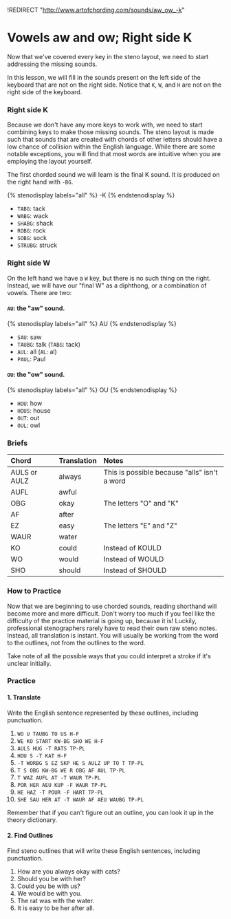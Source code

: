 !REDIRECT "http://www.artofchording.com/sounds/aw_ow_-k"

# Vowels aw and ow; Right side K

Now that we've covered every key in the steno layout, we need to start addressing the missing sounds.

In this lesson, we will fill in the sounds present on the left side of the keyboard that are not on the right side. Notice that `K`, `W`, and `H` are not on the right side of the keyboard.

### Right side K

Because we don't have any more keys to work with, we need to start combining keys to make those missing sounds. The steno layout is made such that sounds that are created with chords of other letters should have a low chance of collision within the English language. While there are some notable exceptions, you will find that most words are intuitive when you are employing the layout yourself.

The first chorded sound we will learn is the final K sound. It is produced on the right hand with `-BG`.

{% stenodisplay labels="all" %}
-K
{% endstenodisplay %}

* `TABG`: tack
* `WABG`: wack
* `SHABG`: shack
* `ROBG`: rock
* `SOBG`: sock
* `STRUBG`: struck

### Right side W

On the left hand we have a `W` key, but there is no such thing on the right. Instead, we will have our "final W" as a diphthong, or a combination of vowels. There are two:

#### `AU`: the "aw" sound.

{% stenodisplay labels="all" %}
AU
{% endstenodisplay %}

* `SAU`: saw
* `TAUBG`: talk \(`TABG`: tack\)
* `AUL`: all \(`AL`: al\)
* `PAUL`: Paul

#### `OU`: the "ow" sound.

{% stenodisplay labels="all" %}
OU
{% endstenodisplay %}

* `HOU`: how
* `HOUS`: house
* `OUT`: out
* `OUL`: owl

### Briefs

| Chord        | Translation | Notes                                         |
|:-------------|:------------|:----------------------------------------------|
| AULS or AULZ | always      | This is possible because "alls" isn't a word |
| AUFL         | awful       |                                               |
| OBG          | okay        | The letters "O" and "K"                      |
| AF           | after       |                                               |
| EZ           | easy        | The letters "E" and "Z"                     |
| WAUR         | water       |                                               |
| KO           | could       | Instead of KOULD                              |
| WO           | would       | Instead of WOULD                              |
| SHO          | should      | Instead of SHOULD                             |

### How to Practice

Now that we are beginning to use chorded sounds, reading shorthand will become more and more difficult. Don't worry too much if you feel like the difficulty of the practice material is going up, because it is! Luckily, professional stenographers rarely have to read their own raw steno notes. Instead, all translation is instant. You will usually be working from the word to the outlines, not from the outlines to the word.

Take note of all the possible ways that you could interpret a stroke if it's unclear initially.

### Practice

#### 1. Translate

Write the English sentence represented by these outlines, including punctuation.

1. `WO U TAUBG TO US H-F`
2. `WE KO START KW-BG SHO WE H-F`
3. `AULS HUG -T RATS TP-PL`
4. `HOU S -T KAT H-F`
5. `-T WORBG S EZ SKP HE S AULZ UP TO T TP-PL`
6. `T S OBG KW-BG WE R OBG AF AUL TP-PL`
7. `T WAZ AUFL AT -T WAUR TP-PL`
8. `POR HER AEU KUP -F WAUR TP-PL`
9. `HE HAZ -T POUR -F HART TP-PL`
10. `SHE SAU HER AT -T WAUR AF AEU WAUBG TP-PL`

Remember that if you can't figure out an outline, you can look it up in the theory dictionary.

#### 2. Find Outlines

Find steno outlines that will write these English sentences, including punctuation.

1. How are you always okay with cats?
2. Should you be with her?
3. Could you be with us?
4. We would be with you.
5. The rat was with the water.
6. It is easy to be her after all.
